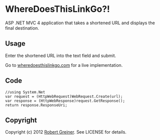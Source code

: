 WhereDoesThisLinkGo?!
==========

ASP .NET MVC 4 application that takes a shortened URL and displays the final destination.

Usage
-----

Enter the shortened URL into the text field and submit.

Go to [wheredoesthislinkgo.com](http://wheredoesthislinkgo.com) for a live implementation.

Code
----

    //using System.Net
    var request = (HttpWebRequest)WebRequest.Create(url);
    var response = (HttpWebResponse)request.GetResponse();
    return response.ResponseUri;    

Copyright
---------

Copyright (c) 2012 [Robert Greiner](http://robertgreiner.com). See LICENSE for details.
